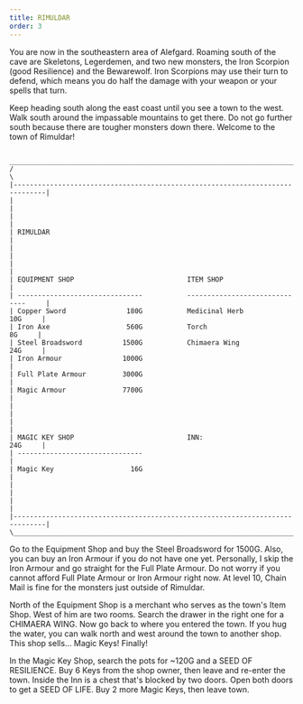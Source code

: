 ```yaml
---
title: RIMULDAR
order: 3
---
```





You are now in the southeastern area of Alefgard. Roaming south of the cave are
Skeletons, Legerdemen, and two new monsters, the Iron Scorpion (good Resilience)
and the Bewarewolf. Iron Scorpions may use their turn to defend, which means you
do half the damage with your weapon or your spells that turn.

Keep heading south along the east coast until you see a town to the west. Walk
south around the impassable mountains to get there. Do not go further south
because there are tougher monsters down there. Welcome to the town of Rimuldar!


```
 ______________________________________________________________________________
/                                                                              \
|------------------------------------------------------------------------------|
|                                                                              |
|                                                                              |
| RIMULDAR                                                                     |
|                                                                              |
|                                                                              |
| EQUIPMENT SHOP                            ITEM SHOP                          |
| -------------------------------           ------------------------------     |
| Copper Sword               180G           Medicinal Herb             10G     |
| Iron Axe                   560G           Torch                       8G     |
| Steel Broadsword          1500G           Chimaera Wing              24G     |
| Iron Armour               1000G                                              |
| Full Plate Armour         3000G                                              |
| Magic Armour              7700G                                              |
|                                                                              |
|                                                                              |
| MAGIC KEY SHOP                            INN:                       24G     |
| -------------------------------                                              |
| Magic Key                   16G                                              |
|                                                                              |
|                                                                              |
|------------------------------------------------------------------------------|
\______________________________________________________________________________/
```



Go to the Equipment Shop and buy the Steel Broadsword for 1500G. Also, you can
buy an Iron Armour if you do not have one yet. Personally, I skip the Iron
Armour and go straight for the Full Plate Armour. Do not worry if you cannot
afford Full Plate Armour or Iron Armour right now. At level 10, Chain Mail is
fine for the monsters just outside of Rimuldar.

North of the Equipment Shop is a merchant who serves as the town's Item Shop.
West of him are two rooms. Search the drawer in the right one for a CHIMAERA
WING. Now go back to where you entered the town. If you hug the water, you can
walk north and west around the town to another shop. This shop sells... Magic
Keys! Finally!

In the Magic Key Shop, search the pots for ~120G and a SEED OF RESILIENCE. Buy 6
Keys from the shop owner, then leave and re-enter the town. Inside the Inn is a
chest that's blocked by two doors. Open both doors to get a SEED OF LIFE. Buy 2
more Magic Keys, then leave town.



